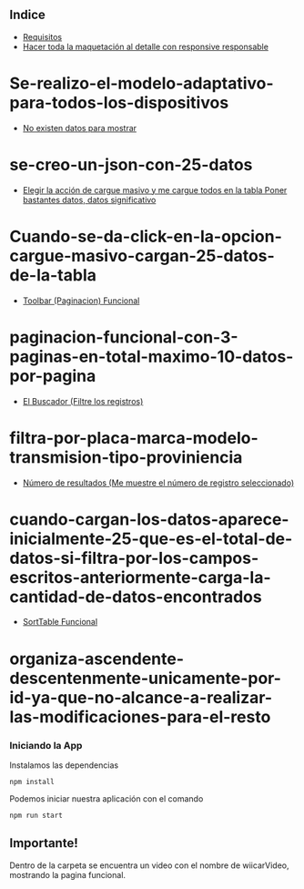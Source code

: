 ## Indice
* [Requisitos](#Requisitos)
 * [Hacer toda la maquetación al detalle con responsive responsable]()
 # Se-realizo-el-modelo-adaptativo-para-todos-los-dispositivos
 * [No existen datos para mostrar]()
 # se-creo-un-json-con-25-datos
 * [Elegir la acción de cargue masivo y me cargue todos en la tabla Poner bastantes datos, datos significativo]()
 # Cuando-se-da-click-en-la-opcion-cargue-masivo-cargan-25-datos-de-la-tabla
 * [Toolbar (Paginacion) Funcional]()
 # paginacion-funcional-con-3-paginas-en-total-maximo-10-datos-por-pagina
 * [El Buscador (Filtre los registros)]()
 # filtra-por-placa-marca-modelo-transmision-tipo-proviniencia
 * [Número de resultados (Me muestre el número de registro seleccionado)]()
 # cuando-cargan-los-datos-aparece-inicialmente-25-que-es-el-total-de-datos-si-filtra-por-los-campos-escritos-anteriormente-carga-la-cantidad-de-datos-encontrados
 * [SortTable Funcional]()
 # organiza-ascendente-descentenmente-unicamente-por-id-ya-que-no-alcance-a-realizar-las-modificaciones-para-el-resto


### Iniciando la App

Instalamos las dependencias

`npm install`

Podemos iniciar nuestra aplicación con el comando

`npm run start`

## Importante!

Dentro de la carpeta se encuentra un video con el nombre de wiicarVideo, mostrando la pagina funcional.